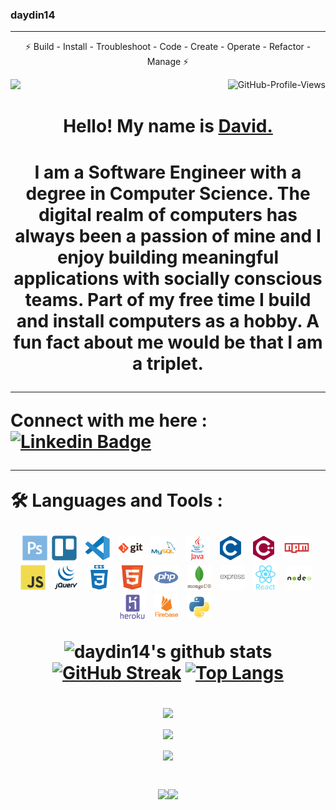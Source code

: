 
### daydin14
___

<div align="center">
	⚡ Build - Install - Troubleshoot - Code - Create - Operate - Refactor - Manage ⚡ 
</div>

<img src="https://media.giphy.com/media/hvRJCLFzcasrR4ia7z/giphy.gif" width="40"><img src="https://komarev.com/ghpvc/?username=daydin14&style=flat-square&color=blue" alt="GitHub-Profile-Views" align="right"/>
<h1 align="center"> Hello! My name is <a href="https://daydin14.netlify.app/">David.</a><h1>
<p align="center">
  I am a Software Engineer with a degree in Computer Science. 
	The digital realm of computers has always been a passion of mine and 
		I enjoy building meaningful applications with socially conscious teams. 
	Part of my free time I build and install computers as a hobby. 
	A fun fact about me would be that I am a triplet.
</p>

___
Connect with me here : [![Linkedin Badge](https://img.shields.io/badge/-davidmaydin-blue?style=flat&logo=Linkedin&logoColor=white)](https://www.linkedin.com/in/dmaydin/)

___
:hammer_and_wrench: Languages and Tools :

 <div align="center">
  <img src="https://github.com/devicons/devicon/blob/master/icons/photoshop/photoshop-plain.svg" title="photoshop" alt="photoshop" width="40" height="40"/>
  <img src="https://github.com/devicons/devicon/blob/master/icons/trello/trello-plain.svg" title="Trello" alt="Trello" width="40" height="40"/>&nbsp;
  <img src="https://github.com/devicons/devicon/blob/master/icons/vscode/vscode-original.svg" title="vsCode" alt="vsCode" width="40" height="40"/>&nbsp;
  <img src="https://github.com/devicons/devicon/blob/master/icons/git/git-original-wordmark.svg" title="Git" alt="Git" width="40" height="40"/>&nbsp;
  <img src="https://github.com/devicons/devicon/blob/master/icons/mysql/mysql-original-wordmark.svg" title="MySQL"  alt="MySQL" width="40" height="40"/>&nbsp;
  <img src="https://github.com/devicons/devicon/blob/master/icons/java/java-original-wordmark.svg" title="Java" alt="Java" width="40" height="40"/>&nbsp;
  <img src="https://github.com/devicons/devicon/blob/master/icons/c/c-plain.svg" title="C" alt="C" width="40" height="40"/>&nbsp;
  <img src="https://github.com/devicons/devicon/blob/master/icons/cplusplus/cplusplus-plain.svg" title="C++" alt="C++" width="40" height="40"/>&nbsp;
  <img src="https://github.com/devicons/devicon/blob/master/icons/npm/npm-original-wordmark.svg" title="npm" alt="npm" width="40" height="40"/>&nbsp;
  <img src="https://github.com/devicons/devicon/blob/master/icons/javascript/javascript-original.svg" title="JavaScript" alt="JavaScript" width="40" height="40"/>&nbsp;
  <img src="https://github.com/devicons/devicon/blob/master/icons/jquery/jquery-original-wordmark.svg" title="jQuery" alt="jQuery" width="40" height="40"/>&nbsp;
  <img src="https://github.com/devicons/devicon/blob/master/icons/css3/css3-plain-wordmark.svg"  title="CSS3" alt="CSS" width="40" height="40"/>&nbsp;
  <img src="https://github.com/devicons/devicon/blob/master/icons/html5/html5-original.svg" title="HTML5" alt="HTML" width="40" height="40"/>&nbsp;
  <img src="https://github.com/devicons/devicon/blob/master/icons/php/php-plain.svg" title="php" alt="php" width="40" height="40"/>&nbsp;
  <img src="https://github.com/devicons/devicon/blob/master/icons/mongodb/mongodb-original-wordmark.svg" title="Mongo" alt="Mongo" width="40" height="40"/>&nbsp;
  <img src="https://github.com/devicons/devicon/blob/master/icons/express/express-original-wordmark.svg" title="Express" alt="Express" width="40" height="40"/>&nbsp;
  <img src="https://github.com/devicons/devicon/blob/master/icons/react/react-original-wordmark.svg" title="React" alt="React" width="40" height="40"/>&nbsp;
  <img src="https://github.com/devicons/devicon/blob/master/icons/nodejs/nodejs-original-wordmark.svg" title="NodeJS" alt="NodeJS" width="40" height="40"/>&nbsp;
  <img src="https://github.com/devicons/devicon/blob/master/icons/heroku/heroku-plain-wordmark.svg" title="Heroku" alt="Heroku" width="40" height="40"/>&nbsp;
  <img src="https://github.com/devicons/devicon/blob/master/icons/firebase/firebase-plain-wordmark.svg" title="FireBase" alt="FireBase" width="40" height="40"/>&nbsp;
  <img src="https://github.com/devicons/devicon/blob/master/icons/python/python-original.svg" title="Python" alt="Python" width="40" height="40"/>&nbsp;
  
</div>

<div align="center" id="stats-streaks-languages">

 
  ![daydin14's github stats](https://github-readme-stats.vercel.app/api?username=daydin14&show_icons=true&theme=bear)
  [![GitHub Streak](http://github-readme-streak-stats.herokuapp.com/?user=daydin14&theme=radical&background=000000)](https://git.io/streak-stats)
  [![Top Langs](https://github-readme-stats.vercel.app/api/top-langs/?username=daydin14&layout=compact&theme=bear)](https://github.com/anuraghazra/github-readme-stats)


</div>

<div align="center" id="snake">
	<img src="https://cdn.jsdelivr.net/gh/holic-x/holic-x/assets/github-contribution-grid-snake.svg" />
</div>

	
<div align="center" id="graph">
	<img height="300px" src="https://activity-graph.herokuapp.com/graph?username=daydin14&theme=github"/>
</div>

	
<div align="center" id="trophies">
	<img height="150px" src="https://github-profile-trophy.vercel.app/?username=daydin14&&title=MultiLanguage,Repositories,Commits&column=3&margin-w=30&margin-h=15"/>
</div>

<div align="center" id="stats">
	
![](https://stats.justsong.cn/api/github?username=daydin14)![](https://stats.justsong.cn/api/daydin14?username=daydin14)
	
</div>

